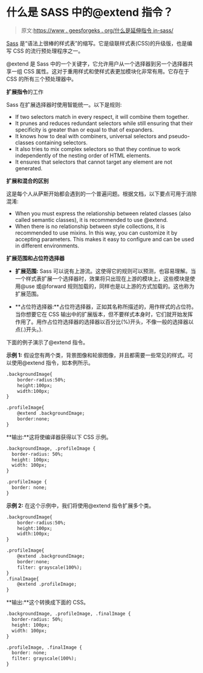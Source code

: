 # 什么是 SASS 中的@extend 指令？

> 原文:[https://www . geesforgeks . org/什么是延伸指令 in-sass/](https://www.geeksforgeeks.org/what-is-a-extend-directive-in-sass/)

[Sass](https://www.geeksforgeeks.org/sass-introduction/) 是“语法上很棒的样式表”的缩写。它是级联样式表(CSS)的升级版，也是编写 CSS 的流行预处理程序之一。

@extend 是 Sass 中的一个关键字，它允许用户从一个选择器到另一个选择器共享一组 CSS 属性。这对于重用样式和使样式表更加模块化非常有用。它存在于 CSS 的所有三个预处理器中。

**扩展指令**的工作

Sass 在扩展选择器时使用智能统一。以下是规则:

*   If two selectors match in every respect, it will combine them together.
*   It prunes and reduces redundant selectors while still ensuring that their specificity is greater than or equal to that of expanders.
*   It knows how to deal with combiners, universal selectors and pseudo-classes containing selectors.
*   It also tries to mix complex selectors so that they continue to work independently of the nesting order of HTML elements.
*   It ensures that selectors that cannot target any element are not generated.

**扩展和混合的区别**

这是每个人从萨斯开始都会遇到的一个普遍问题。根据文档，以下要点可用于消除混淆:

*   When you must express the relationship between related classes (also called semantic classes), it is recommended to use @extend.
*   When there is no relationship between style collections, it is recommended to use mixins. In this way, you can customize it by accepting parameters. This makes it easy to configure and can be used in different environments.

**扩展范围和占位符选择器**

*   **扩展范围:** Sass 可以说有上游流。这使得它的规则可以预测，也容易理解。当一个样式表扩展一个选择器时，效果将只出现在上游的模块上，这些模块是使用@use 或@forward 规则加载的，同样也是以上游的方式加载的。这也称为扩展范围。

*   **占位符选择器:**占位符选择器，正如其名称所描述的，用作样式的占位符。当你想要它在 CSS 输出中的扩展版本，但不要样式本身时，它们就开始发挥作用了。用作占位符选择器的选择器以百分比(%)开头，不像一般的选择器以点(.)开头。).

下面的例子演示了@extend 指令。

**示例 1:** 假设您有两个类，背景图像和轮廓图像，并且都需要一些常见的样式。可以使用@extend 指令，如本例所示。

```html
.backgroundImage{
    border-radius:50%;
    height:100px;
    width:100px;
}

.profileImage{
    @extend .backgroundImage;
    border:none;
}
```

**输出:**这将使编译器获得以下 CSS 示例。

```html
.backgroundImage, .profileImage {
  border-radius: 50%;
  height: 100px;
  width: 100px;
}

.profileImage {
  border: none;
}
```

**示例 2:** 在这个示例中，我们将使用@extend 指令扩展多个类。

```html
.backgroundImage{
    border-radius:50%;
    height:100px;
    width:100px;
}

.profileImage{
    @extend .backgroundImage;
    border:none;
    filter: grayscale(100%);
}
.finalImage{
    @extend .profileImage;
}
```

**输出:**这个转换成下面的 CSS。

```html
.backgroundImage, .profileImage, .finalImage {
  border-radius: 50%;
  height: 100px;
  width: 100px;
}

.profileImage, .finalImage {
  border: none;
  filter: grayscale(100%);
}
```